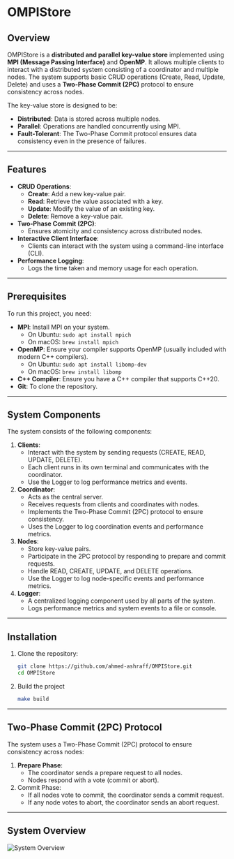 # OMPIStore

## Overview
OMPIStore is a **distributed and parallel key-value store** implemented using **MPI (Message Passing Interface)** and **OpenMP**. It allows multiple clients to interact with a distributed system consisting of a coordinator and multiple nodes. The system supports basic CRUD operations (Create, Read, Update, Delete) and uses a **Two-Phase Commit (2PC)** protocol to ensure consistency across nodes.

The key-value store is designed to be:
- **Distributed**: Data is stored across multiple nodes.
- **Parallel**: Operations are handled concurrently using MPI.
- **Fault-Tolerant**: The Two-Phase Commit protocol ensures data consistency even in the presence of failures.

---

## Features
- **CRUD Operations**:
    - **Create**: Add a new key-value pair.
    - **Read**: Retrieve the value associated with a key.
    - **Update**: Modify the value of an existing key.
    - **Delete**: Remove a key-value pair.
- **Two-Phase Commit (2PC)**:
    - Ensures atomicity and consistency across distributed nodes.
- **Interactive Client Interface**:
    - Clients can interact with the system using a command-line interface (CLI).
- **Performance Logging**:
    - Logs the time taken and memory usage for each operation.

---

## Prerequisites
To run this project, you need:
- **MPI**: Install MPI on your system.
    - On Ubuntu: `sudo apt install mpich`
    - On macOS: `brew install mpich`
- **OpenMP**: Ensure your compiler supports OpenMP (usually included with modern C++ compilers).
    - On Ubuntu: `sudo apt install libomp-dev`
    - On macOS: `brew install libomp`
- **C++ Compiler**: Ensure you have a C++ compiler that supports C++20.
- **Git**: To clone the repository.

---

## System Components
The system consists of the following components:

1. **Clients**:
    - Interact with the system by sending requests (CREATE, READ, UPDATE, DELETE).
    - Each client runs in its own terminal and communicates with the coordinator.
    - Use the Logger to log performance metrics and events.
2. **Coordinator**:
    - Acts as the central server.
    - Receives requests from clients and coordinates with nodes.
    - Implements the Two-Phase Commit (2PC) protocol to ensure consistency.
    - Uses the Logger to log coordination events and performance metrics.
3. **Nodes**:
    - Store key-value pairs.
    - Participate in the 2PC protocol by responding to prepare and commit requests.
    - Handle READ, CREATE, UPDATE, and DELETE operations.
    - Use the Logger to log node-specific events and performance metrics.
4. **Logger**:
    - A centralized logging component used by all parts of the system.
    - Logs performance metrics and system events to a file or console.

---

## Installation
1. Clone the repository:
   ```bash
   git clone https://github.com/ahmed-ashraff/OMPIStore.git
   cd OMPIStore
   ```
2. Build the project 
   ```bash
   make build
   ```
---

## Two-Phase Commit (2PC) Protocol
The system uses a Two-Phase Commit (2PC) protocol to ensure consistency across nodes:

1. **Prepare Phase**:
   - The coordinator sends a prepare request to all nodes.
   - Nodes respond with a vote (commit or abort).
2. Commit Phase:
   - If all nodes vote to commit, the coordinator sends a commit request.
   - If any node votes to abort, the coordinator sends an abort request.

---

## System Overview
![System Overview](assets/system-overview.png)
